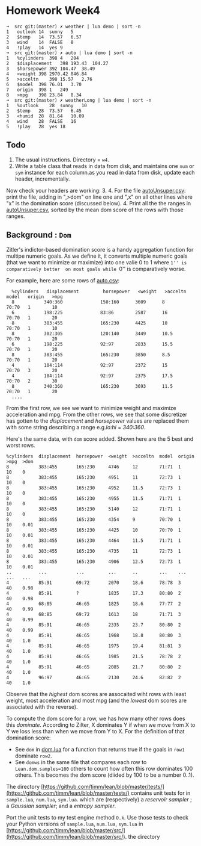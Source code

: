 # Homework Week4

```
➜  src git:(master) ✗ weather | lua demo | sort -n
1	outlook	14	sunny	5
2	$temp	14	73.57	6.57
3	wind	14	FALSE	8
4	!play	14	yes	9
➜  src git:(master) ✗ auto | lua demo | sort -n
1	%cylinders	398	4	204
2	$displacement	398	193.43	104.27
3	$horsepower	392	104.47	38.49
4	<weight	398	2970.42	846.84
5	>acceltn	398	15.57	2.76
6	$model	398	76.01	3.70
7	origin	398	1	249
8	>mpg	398	23.84	8.34
➜  src git:(master) ✗ weatherLong | lua demo | sort -n
1	%outlook	28	sunny	10
2	$temp	28	73.57	6.45
3	<humid	28	81.64	10.09
4	wind	28	FALSE	16
5	!play	28	yes	18
```

## Todo

1. The usual instructions. Directory = `w4`.
2. Write a table class that reads in data from disk, and maintains one
   `num` or `sym` instance for each column.as you read in data from disk,
   update each header, incrementally.

Now check your headers are working:
3. 
4. For the file
   [autoUnsuper.csv](https://github.com/timm/lean/blob/master/data/autoUnsuper.csv):
   print the file, adding in ",>dom" on line one and ",x" on all other lines where "x"
   is the domination score (discussed below).
4. Print all the the ranges in   
   [autoUnsuper.csv](https://github.com/timm/lean/blob/master/data/autoUnsuper.csv),
   sorted by the mean dom score of the rows with those ranges.

## Background : `Dom`

Zitler's indictor-based domination score is a handy aggregation
function for multipe numeric goals. As we define it, it converts
multiple  numeric goals (that we want to minimize or maximize)
into one valie 0 to 1 where ``1'' is comparatively better 
on most
goals
while ``0'' is comparatively worse.

For example, here are some rows
of [auto.csv](https://github.com/timm/lean/blob/master/data/autoUnsuper.csv):

      %cylinders   displacement         horsepower   <weight   >acceltn   model   origin   >mpg	
      8           340:360              150:160      3609      8          70:70   1        10
      6           198:225              83:86        2587      16         70:70   1        20
      8           383:455              165:230      4425      10         70:70   1        10
      8           302:305              120:140      3449      10.5       70:70   1        20
      6           198:225              92:97        2833      15.5       70:70   1        20
      8           383:455              165:230      3850      8.5        70:70   1        20
      4           104:114              92:97        2372      15         70:70   3        20
      4           104:114              92:97        2375      17.5       70:70   2        30
      8           340:360              165:230      3693      11.5       70:70   1        20
      ....

From the first row,  we see we want to minimize weight and maximize acceleration and mpg. 
From the other rows, we see that some discretizer has gotten to the _displacement_ and _horsepower_
values are replaced them with some string describing a range e.g._lo:hi_ =  _340:360_.

Here's the same data, with `dom` score added. Shown here are the 5 best and worst rows.


    %cylinders  displacement  horsepower  <weight  >acceltn  model  origin  >mpg  >dom
    8           383:455       165:230     4746     12        71:71  1       10    0
    8           383:455       165:230     4951     11        72:73  1       10    0
    8           383:455       165:230     4952     11.5      72:73  1       10    0
    8           383:455       165:230     4955     11.5      71:71  1       10    0
    8           383:455       165:230     5140     12        71:71  1       10    0
    8           383:455       165:230     4354     9         70:70  1       10    0.01
    8           383:455       165:230     4425     10        70:70  1       10    0.01
    8           383:455       165:230     4464     11.5      71:71  1       10    0.01
    8           383:455       165:230     4735     11        72:73  1       10    0.01
    8           383:455       165:230     4906     12.5      72:73  1       10    0.01
    ..          ...           ...         ...      ..        ...    ...     ...   ...
    4           85:91         69:72       2070     18.6      78:78  3       40    0.98
    4           85:91         ?           1835     17.3      80:80  2       40    0.98
    4           68:85         46:65       1825     18.6      77:77  2       40    0.99
    4           68:85         69:72       1613     18        71:71  3       40    0.99
    4           85:91         46:65       2335     23.7      80:80  2       40    0.99
    4           85:91         46:65       1968     18.8      80:80  3       40    1.0
    4           85:91         46:65       1975     19.4      81:81  3       40    1.0
    4           85:91         46:65       1985     21.5      78:78  2       40    1.0
    4           85:91         46:65       2085     21.7      80:80  2       40    1.0
    4           96:97         46:65       2130     24.6      82:82  2       40    1.0

Observe that the _highest_ dom scores are assocaited wiht rows with least weight, most acceleration
and most mpg (and the _lowest_ dom scores are associated with the reverse).

To compute the dom score for a row, we has how many other rows does this _dominate_.
According to Zilter, X dominates Y if when we move from X to Y we loss less than when we move from Y to X.
For the definition of that domination score:

-  See `dom` in [dom.lua](http://menzies.us/lean/dom.html) for a function that returns true
   if the goals in `row1` dominate `row2`.
-  See `domws` in the same file that compares each row to `Lean.dom.samples=100` others
   to count how often this row dominates 100 others. This becomes the dom score (diided by 100
   to be a number 0..1).



The directory
[https://github.com/timm/lean/blob/master/tests/](https://github.com/timm/lean/blob/master/tests/)
contains unit tests for  in `sample.lua`, `num.lua`, `sym.lua`.
which are
(respectively)
a _reservoir sampler_ ;
a _Gaussian sampler_; and a
_entropy sampler_.


Port the unit tests to my test engine method `O.k`. Use those tests to check your Python versions of
`sample.lua`, `num.lua`, `sym.lua` in
[https://github.com/timm/lean/blob/master/src/](https://github.com/timm/lean/blob/master/src/).
the directory 
